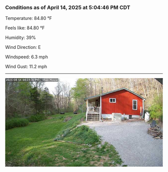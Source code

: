### Conditions as of April 14, 2025 at 5:04:46 PM CDT 

Temperature: 84.80 &deg;F

Feels like: 84.80 &deg;F

Humidity: 39%

Wind Direction: E

Windspeed: 6.3 mph

Wind Gust: 11.2 mph

---

<img src="./images/latest.jpeg"/>

